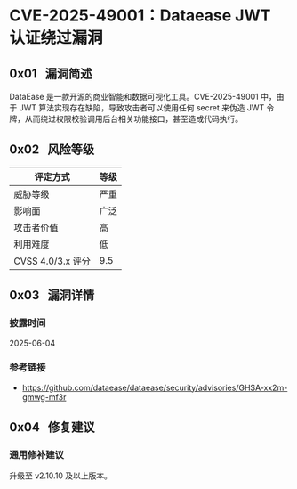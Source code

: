 # CVE-2025-49001：Dataease JWT 认证绕过漏洞

## 0x01   漏洞简述

DataEase 是一款开源的商业智能和数据可视化工具。CVE-2025-49001 中，由于 JWT 算法实现存在缺陷，导致攻击者可以使用任何 secret 来伪造 JWT 令牌，从而绕过权限校验调用后台相关功能接口，甚至造成代码执行。

## 0x02   风险等级

| 评定方式            | 等级  |
| --------------- | --- |
| 威胁等级            | 严重  |
| 影响面             | 广泛  |
| 攻击者价值           | 高   |
| 利用难度            | 低   |
| CVSS 4.0/3.x 评分 | 9.5 |

## 0x03   漏洞详情

### 披露时间

2025-06-04

### 参考链接

- https://github.com/dataease/dataease/security/advisories/GHSA-xx2m-gmwg-mf3r

## 0x04   修复建议

### 通用修补建议

升级至 v2.10.10 及以上版本。
